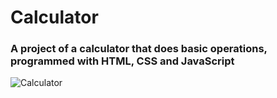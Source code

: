 # Calculator
### A project of a calculator that does basic operations, programmed with HTML, CSS and JavaScript

![Calculator](https://i.imgur.com/hhZ4PjS.png)